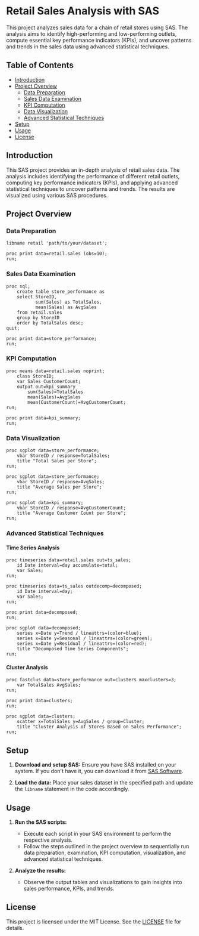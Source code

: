 

# Retail Sales Analysis with SAS

This project analyzes sales data for a chain of retail stores using SAS. The analysis aims to identify high-performing and low-performing outlets, compute essential key performance indicators (KPIs), and uncover patterns and trends in the sales data using advanced statistical techniques.

## Table of Contents
- [Introduction](#introduction)
- [Project Overview](#project-overview)
  - [Data Preparation](#data-preparation)
  - [Sales Data Examination](#sales-data-examination)
  - [KPI Computation](#kpi-computation)
  - [Data Visualization](#data-visualization)
  - [Advanced Statistical Techniques](#advanced-statistical-techniques)
- [Setup](#setup)
- [Usage](#usage)
- [License](#license)

## Introduction

This SAS project provides an in-depth analysis of retail sales data. The analysis includes identifying the performance of different retail outlets, computing key performance indicators (KPIs), and applying advanced statistical techniques to uncover patterns and trends. The results are visualized using various SAS procedures.

## Project Overview

### Data Preparation

```sas
libname retail 'path/to/your/dataset';

proc print data=retail.sales (obs=10);
run;
```

### Sales Data Examination

```sas
proc sql;
    create table store_performance as
    select StoreID,
           sum(Sales) as TotalSales,
           mean(Sales) as AvgSales
    from retail.sales
    group by StoreID
    order by TotalSales desc;
quit;

proc print data=store_performance;
run;
```

### KPI Computation

```sas
proc means data=retail.sales noprint;
    class StoreID;
    var Sales CustomerCount;
    output out=kpi_summary
        sum(Sales)=TotalSales
        mean(Sales)=AvgSales
        mean(CustomerCount)=AvgCustomerCount;
run;

proc print data=kpi_summary;
run;
```

### Data Visualization

```sas
proc sgplot data=store_performance;
    vbar StoreID / response=TotalSales;
    title "Total Sales per Store";
run;

proc sgplot data=store_performance;
    vbar StoreID / response=AvgSales;
    title "Average Sales per Store";
run;

proc sgplot data=kpi_summary;
    vbar StoreID / response=AvgCustomerCount;
    title "Average Customer Count per Store";
run;
```

### Advanced Statistical Techniques

#### Time Series Analysis

```sas
proc timeseries data=retail.sales out=ts_sales;
    id Date interval=day accumulate=total;
    var Sales;
run;

proc timeseries data=ts_sales outdecomp=decomposed;
    id Date interval=day;
    var Sales;
run;

proc print data=decomposed;
run;

proc sgplot data=decomposed;
    series x=Date y=Trend / lineattrs=(color=blue);
    series x=Date y=Seasonal / lineattrs=(color=green);
    series x=Date y=Residual / lineattrs=(color=red);
    title "Decomposed Time Series Components";
run;
```

#### Cluster Analysis

```sas
proc fastclus data=store_performance out=clusters maxclusters=3;
    var TotalSales AvgSales;
run;

proc print data=clusters;
run;

proc sgplot data=clusters;
    scatter x=TotalSales y=AvgSales / group=Cluster;
    title "Cluster Analysis of Stores Based on Sales Performance";
run;
```

## Setup

1. **Download and setup SAS:**
   Ensure you have SAS installed on your system. If you don't have it, you can download it from [SAS Software](https://www.sas.com/en_us/software/sas9.html).

2. **Load the data:**
   Place your sales dataset in the specified path and update the `libname` statement in the code accordingly.

## Usage

1. **Run the SAS scripts:**
   - Execute each script in your SAS environment to perform the respective analysis.
   - Follow the steps outlined in the project overview to sequentially run data preparation, examination, KPI computation, visualization, and advanced statistical techniques.

2. **Analyze the results:**
   - Observe the output tables and visualizations to gain insights into sales performance, KPIs, and trends.

## License

This project is licensed under the MIT License. See the [LICENSE](LICENSE) file for details.

